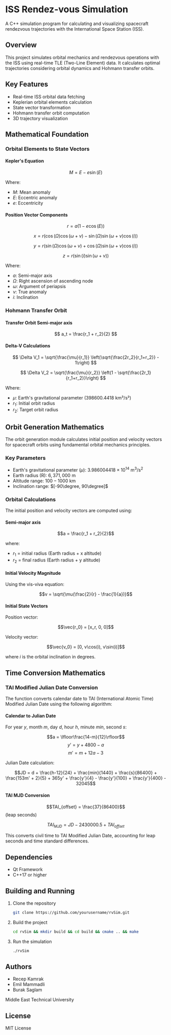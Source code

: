 # ISS Rendez-vous Simulation

A C++ simulation program for calculating and visualizing spacecraft rendezvous trajectories with the International Space Station (ISS).

## Overview

This project simulates orbital mechanics and rendezvous operations with the ISS using real-time TLE (Two-Line Element) data. It calculates optimal trajectories considering orbital dynamics and Hohmann transfer orbits.

## Key Features

- Real-time ISS orbital data fetching
- Keplerian orbital elements calculation
- State vector transformation
- Hohmann transfer orbit computation
- 3D trajectory visualization

## Mathematical Foundation

### Orbital Elements to State Vectors

#### Kepler's Equation

$$ M = E - e \sin(E) $$

Where:
- $M$: Mean anomaly
- $E$: Eccentric anomaly
- $e$: Eccentricity

#### Position Vector Components

$$ r = a(1 - e \cos(E)) $$

$$ x = r(\cos(\Omega)\cos(\omega+\nu) - \sin(\Omega)\sin(\omega+\nu)\cos(i)) $$

$$ y = r(\sin(\Omega)\cos(\omega+\nu) + \cos(\Omega)\sin(\omega+\nu)\cos(i)) $$

$$ z = r(\sin(i)\sin(\omega+\nu)) $$

Where:
- $a$: Semi-major axis
- $\Omega$: Right ascension of ascending node
- $\omega$: Argument of periapsis
- $\nu$: True anomaly
- $i$: Inclination

### Hohmann Transfer Orbit

#### Transfer Orbit Semi-major axis

$$ a_t = \frac{r_1 + r_2}{2} $$

#### Delta-V Calculations

$$ \Delta V_1 = \sqrt{\frac{\mu}{r_1}} \left(\sqrt{\frac{2r_2}{r_1+r_2}} - 1\right) $$

$$ \Delta V_2 = \sqrt{\frac{\mu}{r_2}} \left(1 - \sqrt{\frac{2r_1}{r_1+r_2}}\right) $$

Where:
- $\mu$: Earth's gravitational parameter (398600.4418 km³/s²)
- $r_1$: Initial orbit radius
- $r_2$: Target orbit radius

## Orbit Generation Mathematics

The orbit generation module calculates initial position and velocity vectors for spacecraft orbits using fundamental orbital mechanics principles.

### Key Parameters
- Earth's gravitational parameter ($\mu$): $3.986004418 \times 10^{14} \text{ m}^3/\text{s}^2$
- Earth radius (R): $6,371,000 \text{ m}$
- Altitude range: $100-1000 \text{ km}$
- Inclination range: $[-90\degree, 90\degree]$

### Orbital Calculations

The initial position and velocity vectors are computed using:

#### Semi-major axis
$$a = \frac{r_1 + r_2}{2}$$

where:
- $r_1$ = initial radius (Earth radius + x altitude)
- $r_2$ = final radius (Earth radius + y altitude)

#### Initial Velocity Magnitude
Using the vis-viva equation:

$$v = \sqrt{\mu(\frac{2}{r} - \frac{1}{a})}$$

#### Initial State Vectors
Position vector:

$$\vec{r_0} = [x_r, 0, 0]$$

Velocity vector:

$$\vec{v_0} = [0, v\cos(i), v\sin(i)]$$

where $i$ is the orbital inclination in degrees.

## Time Conversion Mathematics

### TAI Modified Julian Date Conversion

The function converts calendar date to TAI (International Atomic Time) Modified Julian Date using the following algorithm:

#### Calendar to Julian Date
For year $y$, month $m$, day $d$, hour $h$, minute $min$, second $s$:

$$a = \lfloor\frac{14-m}{12}\rfloor$$
$$y' = y + 4800 - a$$
$$m' = m + 12a - 3$$

Julian Date calculation:

$$JD = d + \frac{h-12}{24} + \frac{min}{1440} + \frac{s}{86400} + \frac{153m' + 2}{5} + 365y' + \frac{y'}{4} - \frac{y'}{100} + \frac{y'}{400} - 32045$$

#### TAI MJD Conversion
$$TAI_{offset} = \frac{37}{86400}$$ (leap seconds)

$$TAI_{MJD} = JD - 2430000.5 + TAI_{offset}$$

This converts civil time to TAI Modified Julian Date, accounting for leap seconds and time standard differences.

## Dependencies

- Qt Framework
- C++17 or higher

## Building and Running

1. Clone the repository
    ```bash
    git clone https://github.com/yourusername/rvSim.git
    ```

2. Build the project
    ```bash
    cd rvSim && mkdir build && cd build && cmake .. && make
    ```

3. Run the simulation
    ```bash
    ./rvSim
    ```

## Authors

- Recep Kamrak
- Emil Mammadli
- Burak Saglam

Middle East Technical University

## License

MIT License
